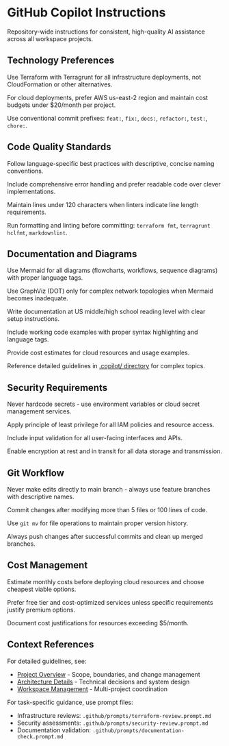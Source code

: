 # GitHub Copilot Instructions

Repository-wide instructions for consistent, high-quality AI assistance across all workspace projects.

## Technology Preferences

Use Terraform with Terragrunt for all infrastructure deployments, not CloudFormation or other alternatives.

For cloud deployments, prefer AWS us-east-2 region and maintain cost budgets under $20/month per project.

Use conventional commit prefixes: `feat:`, `fix:`, `docs:`, `refactor:`, `test:`, `chore:`.

## Code Quality Standards

Follow language-specific best practices with descriptive, concise naming conventions.

Include comprehensive error handling and prefer readable code over clever implementations.

Maintain lines under 120 characters when linters indicate line length requirements.

Run formatting and linting before committing: `terraform fmt`, `terragrunt hclfmt`, `markdownlint`.

## Documentation and Diagrams

Use Mermaid for all diagrams (flowcharts, workflows, sequence diagrams) with proper language tags.

Use GraphViz (DOT) only for complex network topologies when Mermaid becomes inadequate.

Write documentation at US middle/high school reading level with clear setup instructions.

Include working code examples with proper syntax highlighting and language tags.

Provide cost estimates for cloud resources and usage examples.

Reference detailed guidelines in [.copilot/ directory](../.copilot/PROJECT.md) for complex topics.

## Security Requirements

Never hardcode secrets - use environment variables or cloud secret management services.

Apply principle of least privilege for all IAM policies and resource access.

Include input validation for all user-facing interfaces and APIs.

Enable encryption at rest and in transit for all data storage and transmission.

## Git Workflow

Never make edits directly to main branch - always use feature branches with descriptive names.

Commit changes after modifying more than 5 files or 100 lines of code.

Use `git mv` for file operations to maintain proper version history.

Always push changes after successful commits and clean up merged branches.

## Cost Management

Estimate monthly costs before deploying cloud resources and choose cheapest viable options.

Prefer free tier and cost-optimized services unless specific requirements justify premium options.

Document cost justifications for resources exceeding $5/month.

## Context References

For detailed guidelines, see:
- [Project Overview](../.copilot/PROJECT.md) - Scope, boundaries, and change management
- [Architecture Details](../.copilot/ARCHITECTURE.md) - Technical decisions and system design  
- [Workspace Management](../.copilot/WORKSPACE.md) - Multi-project coordination

For task-specific guidance, use prompt files:

- Infrastructure reviews: `.github/prompts/terraform-review.prompt.md`
- Security assessments: `.github/prompts/security-review.prompt.md`  
- Documentation validation: `.github/prompts/documentation-check.prompt.md`